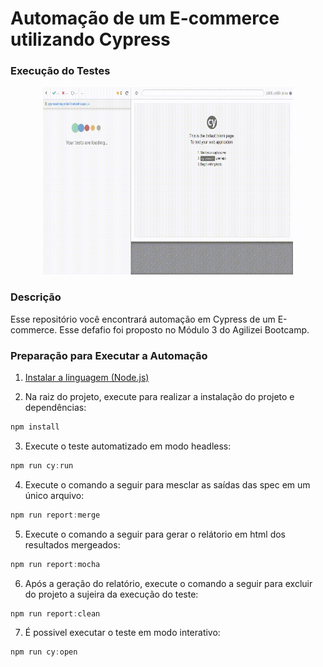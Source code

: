 ﻿# Automação de um E-commerce utilizando Cypress
 
 ### Execução do Testes

<p align="center">
  <img width="400" height="300" src="cypress/videos/cadastro.spec.js.gif">
</p>

 ### Descrição
 
 Esse repositório você encontrará automação em Cypress de um E-commerce. Esse defafio foi proposto no Módulo 3 do Agilizei Bootcamp. 
 
 ### Preparação para Executar a Automação

1. [Instalar a linguagem (Node.js)](https://nodejs.org)

2. Na raiz do projeto, execute para realizar a instalação do projeto e dependências:

```javascript
npm install
```
3. Execute o teste automatizado em modo headless:
```javascript
npm run cy:run
```
4. Execute o comando a seguir para mesclar as saídas das spec em um único arquivo:

```javascript
npm run report:merge
```
5. Execute o comando a seguir para gerar o relátorio em html dos resultados mergeados:

```javascript
npm run report:mocha
```
6. Após a geração do relatório, execute o comando a seguir para excluir do projeto a sujeira da execução do teste:

```javascript
npm run report:clean
```
7. É possivel executar o teste em modo interativo:

```javascript
npm run cy:open
```
  
  
